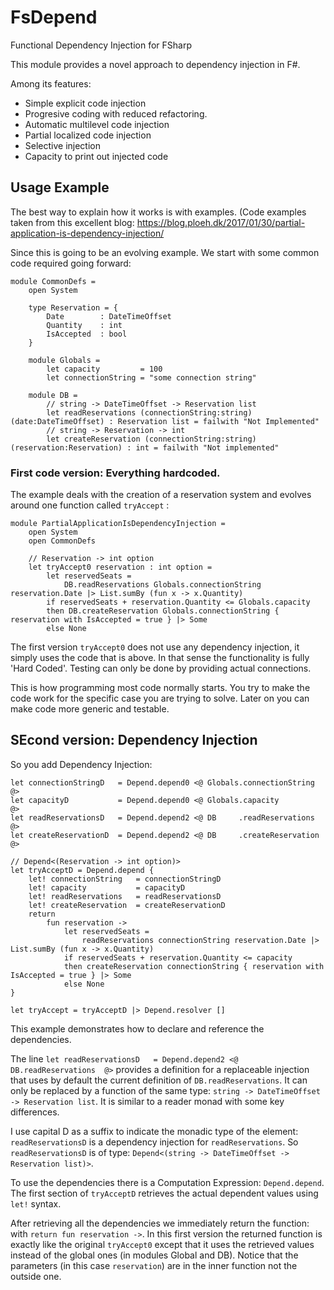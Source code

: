 # FsDepend
Functional Dependency Injection for FSharp

This module provides a novel approach to dependency injection in F#.

Among its features:
- Simple explicit code injection
- Progresive coding with reduced refactoring.
- Automatic multilevel code injection
- Partial localized code injection
- Selective injection
- Capacity to print out injected code

## Usage Example
The best way to explain how it works is with examples. 
(Code examples taken from this excellent blog:
https://blog.ploeh.dk/2017/01/30/partial-application-is-dependency-injection/

Since this is going to be an evolving example. We start with  some common code required going forward:

    module CommonDefs =
        open System

        type Reservation = {
            Date        : DateTimeOffset
            Quantity    : int
            IsAccepted  : bool
        }

        module Globals =
            let capacity         = 100
            let connectionString = "some connection string"

        module DB =
            // string -> DateTimeOffset -> Reservation list
            let readReservations (connectionString:string) (date:DateTimeOffset) : Reservation list = failwith "Not Implemented"
            // string -> Reservation -> int
            let createReservation (connectionString:string) (reservation:Reservation) : int = failwith "Not implemented"

### First code version: Everything hardcoded.

The example deals with the creation of a reservation system and evolves around one function called `tryAccept` :

    module PartialApplicationIsDependencyInjection =
        open System
        open CommonDefs

        // Reservation -> int option
        let tryAccept0 reservation : int option =
            let reservedSeats =
                DB.readReservations Globals.connectionString reservation.Date |> List.sumBy (fun x -> x.Quantity)
            if reservedSeats + reservation.Quantity <= Globals.capacity
            then DB.createReservation Globals.connectionString { reservation with IsAccepted = true } |> Some
            else None

The first version `tryAccept0` does not use any dependency injection, it simply uses the code that is above. In that sense the functionality is fully 'Hard Coded'. Testing can only be done by providing actual connections.

This is how programming most code normally starts. 
You try to make the code work for the specific case you are trying to solve.
Later on you can make code more generic and testable.

## SEcond version: Dependency Injection

So you add Dependency Injection:

    let connectionStringD   = Depend.depend0 <@ Globals.connectionString  @>
    let capacityD           = Depend.depend0 <@ Globals.capacity          @>
    let readReservationsD   = Depend.depend2 <@ DB     .readReservations  @>
    let createReservationD  = Depend.depend2 <@ DB     .createReservation @>

    // Depend<(Reservation -> int option)>
    let tryAcceptD = Depend.depend {
        let! connectionString   = connectionStringD
        let! capacity           = capacityD
        let! readReservations   = readReservationsD
        let! createReservation  = createReservationD
        return
            fun reservation ->
                let reservedSeats =
                    readReservations connectionString reservation.Date |> List.sumBy (fun x -> x.Quantity)
                if reservedSeats + reservation.Quantity <= capacity
                then createReservation connectionString { reservation with IsAccepted = true } |> Some
                else None
    }

    let tryAccept = tryAcceptD |> Depend.resolver []

This example demonstrates how to declare and reference the dependencies.

The line `let readReservationsD   = Depend.depend2 <@ DB.readReservations  @>` provides a definition for a replaceable 
injection that uses by default the current definition of `DB.readReservations`. It can only be replaced by a function of the same type: `string -> DateTimeOffset -> Reservation list`. It is similar to a reader monad with some key differences.

I use capital D as a suffix to indicate the monadic type of the element: `readReservationsD` is a dependency injection
for `readReservations`. So `readReservationsD` is of type: `Depend<(string -> DateTimeOffset -> Reservation list)>`.

To use the dependencies there is a Computation Expression: `Depend.depend`. The first section of `tryAcceptD` retrieves the actual dependent values using `let!` syntax. 

After retrieving all the dependencies we immediately return the function: with `return fun reservation ->`. In this first version the returned function is exactly like the original `tryAccept0` except that it uses the retrieved values instead of the global ones (in modules Global and DB). Notice that the parameters (in this case `reservation`) are in the inner function not the outside one.


